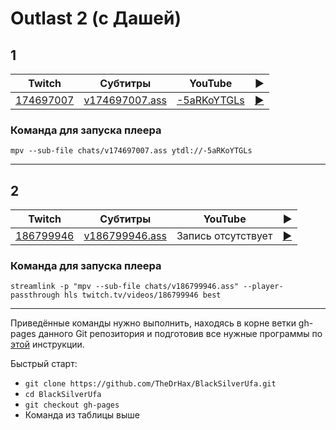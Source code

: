 # Outlast 2 (с Дашей)

## 1

| Twitch | Субтитры | YouTube | ▶ |
| ------ | -------- | ------- | - |
| [174697007](https://www.twitch.tv/videos/174697007) | [v174697007.ass](../chats/v174697007.ass) | [-5aRKoYTGLs](https://www.youtube.com/watch?v=-5aRKoYTGLs) | [▶](../src/player.html?v=-5aRKoYTGLs&s=174697007) |

### Команда для запуска плеера

```
mpv --sub-file chats/v174697007.ass ytdl://-5aRKoYTGLs
```
----
## 2

| Twitch | Субтитры | YouTube | ▶ |
| ------ | -------- | ------- | - |
| [186799946](https://www.twitch.tv/videos/186799946) | [v186799946.ass](../chats/v186799946.ass) | Запись отсутствует | [▶](../src/player.html?v=NULL&s=186799946) |

### Команда для запуска плеера

```
streamlink -p "mpv --sub-file chats/v186799946.ass" --player-passthrough hls twitch.tv/videos/186799946 best
```
----

Приведённые команды нужно выполнить, находясь в корне ветки gh-pages данного Git репозитория и подготовив все нужные программы по [этой](../tutorials/watch-online.md) инструкции.

Быстрый старт:
* `git clone https://github.com/TheDrHax/BlackSilverUfa.git`
* `cd BlackSilverUfa`
* `git checkout gh-pages`
* Команда из таблицы выше

